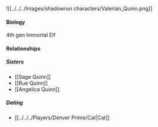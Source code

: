 ![[../../../Images/shadowrun characters/Valerian_Quinn.png]]

#### Biology
4th gen Immortal Elf

#### Relationships
##### Sisters
- [[Sage Quinn]]
- [[Rue Quinn]]
- [[Angelica Quinn]]

##### Dating
- [[../../../Players/Denver Prime/Cat|Cat]]